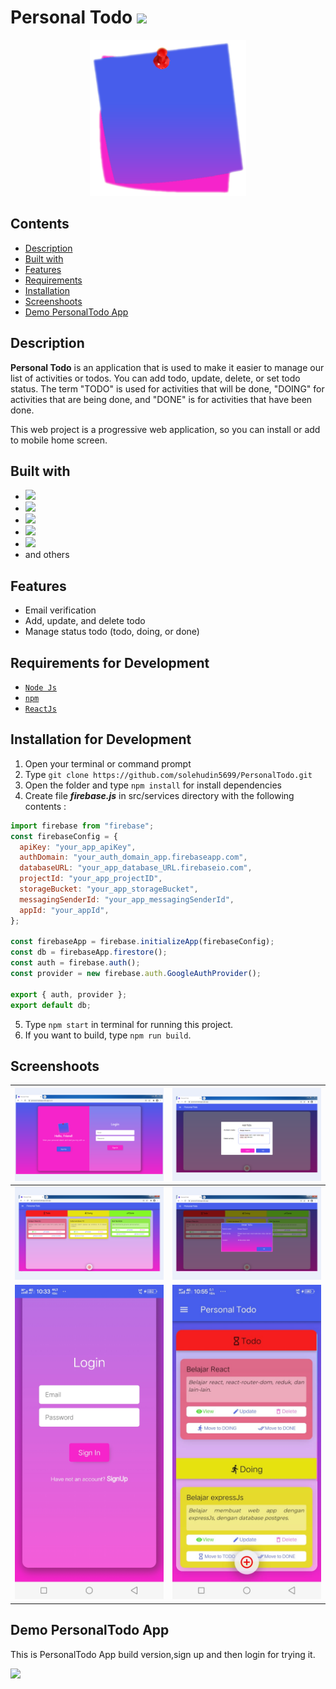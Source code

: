 # Personal Todo <img src="https://img.shields.io/badge/Built%20with-ReactJs-61dbfb?style=popout&logo=react">

<div align="center">
    <img width="250" src="./public/logo512.png">
</div>

## Contents

- [Description](#description)
- [Built with](#built-with)
- [Features](#features)
- [Requirements](#requirements-for-development)
- [Installation](#installation-for-development)
- [Screenshoots](#screenshoots)
- [Demo PersonalTodo App](#demo-personaltodo-app)

## Description

**Personal Todo** is an application that is used to make it easier to manage our
list of activities or todos. You can add todo, update, delete, or set todo
status. The term "TODO" is used for activities that will be done, "DOING" for
activities that are being done, and "DONE" is for activities that have been
done.

This web project is a progressive web application, so you can install or add to
mobile home screen.

## Built with

- <img src="https://img.shields.io/badge/ReactJs-17.x.x-61dbfb?style=popout&logo=react">
- <img src="https://img.shields.io/badge/Firebase-8.x.x-FFA611?style=popout&logo=firebase">
- <img src="https://img.shields.io/badge/MaterialUI-4.x.x-white?style=popout&logo=material-ui">
- <img src="https://img.shields.io/badge/Bootstrap-4.x.x-080135?style=popout&logo=bootstrap">
- <img src="https://img.shields.io/badge/Redux-4.x.x-764abc?style=popout&logo=redux">
- and others

## Features

- Email verification
- Add, update, and delete todo
- Manage status todo (todo, doing, or done)

## Requirements for Development

- [`Node Js`](https://nodejs.org/en/)
- [`npm`](https://www.npmjs.com/get-npm)
- [`ReactJs`](https://reactjs.org/)

## Installation for Development

1. Open your terminal or command prompt
2. Type `git clone https://github.com/solehudin5699/PersonalTodo.git`
3. Open the folder and type `npm install` for install dependencies
4. Create file **_firebase.js_** in src/services directory with the following
   contents :

```javascript
import firebase from "firebase";
const firebaseConfig = {
  apiKey: "your_app_apiKey",
  authDomain: "your_auth_domain_app.firebaseapp.com",
  databaseURL: "your_app_database_URL.firebaseio.com",
  projectId: "your_app_projectID",
  storageBucket: "your_app_storageBucket",
  messagingSenderId: "your_app_messagingSenderId",
  appId: "your_appId",
};

const firebaseApp = firebase.initializeApp(firebaseConfig);
const db = firebaseApp.firestore();
const auth = firebase.auth();
const provider = new firebase.auth.GoogleAuthProvider();

export { auth, provider };
export default db;
```

5. Type `npm start` in terminal for running this project.
6. If you want to build, type `npm run build`.

## Screenshoots

| <img width="100%" src="./src/assets/images/1.png">  | <img width="100%" src="./src/assets/images/2.png">  |
| --------------------------------------------------- | --------------------------------------------------- |
| <img width="100%" src="./src/assets/images/3.png">  | <img width="100%" src="./src/assets/images/4.png">  |
| <img width="100%" src="./src/assets/images/5.jpeg"> | <img width="100%" src="./src/assets/images/6.jpeg"> |

## Demo PersonalTodo App

This is PersonalTodo App build version,sign up and then login for trying it.

<a href="https://personal-todoapp.web.app">
  <img src="https://img.shields.io/badge/PersonalTodo-Link%20Demo-blue.svg?style=popout&logo=firefox"/>
</a>
